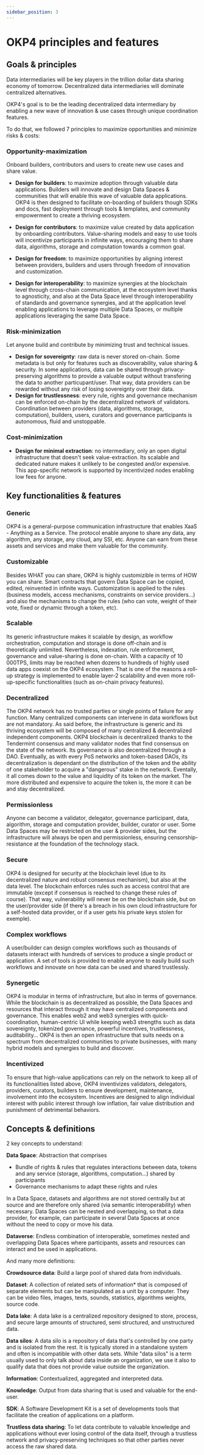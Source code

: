 ```yaml
---
sidebar_position: 3
---
```


# OKP4 principles and features

## Goals & principles

Data intermediaries will be key players in the trillion dollar data sharing economy of tomorrow.
Decentralized data intermediaries will dominate centralized alternatives.

OKP4's goal is to be the leading decentralized data intermediary by enabling a new wave of innovation & use cases through unique coordination features.

To do that, we followed 7 principles to maximize opportunities and minimize risks & costs:

### Opportunity-maximization

Onboard builders, contributors and users to create new use cases and share value.

- **Design for builders**: to maximize adoption through valuable data applications. Builders will innovate and design Data Spaces & communities that will enable this wave of valuable data applications. OKP4 is then designed to facilitate on-boarding of builders though SDKs and docs, fast deployment through tools & templates, and community empowerment to create a thriving ecosystem.

- **Design for contributors**: to maximize value created by data application by onboarding contributors. Value-sharing models and easy to use tools will incentivize participants in infinite ways, encouraging them to share data, algorithms, storage and computation towards a common goal.

- **Design for freedom**: to maximize opportunities by aligning interest between providers, builders and users through freedom of innovation and customization.

- **Design for interoperability**: to maximize synergies at the blockchain level through cross-chain communication, at the ecosystem level thanks to agnosticity, and also at the Data Space level through interoperability of standards and governance synergies, and at the application level enabling applications to leverage multiple Data Spaces, or multiple applications leveraging the same Data Space.

### Risk-minimization

Let anyone build and contribute by minimizing trust and technical issues.

- **Design for sovereignty**: raw data is never stored on-chain. Some metadata is but only for features such as discoverability, value sharing & security. In some applications, data can be shared through privacy-preserving algorithms to provide a valuable output without transfering the data to another particupant/user. That way, data providers can be rewarded without any risk of losing sovereignty over their data.
- **Design for trustlessness**: every rule, rights and governance mechanism can be enforced on-chain by the decentralized network of validators. Coordination between providers (data, algorithms, storage, computation), builders, users, curators and governance participants is autonomous, fluid and unstoppable.

### Cost-minimization

- **Design for minimal extraction**: no intermediary, only an open digital infrastructure that doesn't seek value-extraction. Its scalable and dedicated nature makes it unlikely to be congested and/or expensive. This app-specific network is supported by incentivized nodes enabling low fees for anyone.

## Key functionalities & features

### Generic

OKP4 is a general-purpose communication infrastructure that enables XaaS - Anything as a Service. The protocol enable anyone to share any data, any algorithm, any storage, any cloud, any SSI, etc. Anyone can earn from these assets and services and make them valuable for the community.

### Customizable

Besides WHAT you can share, OKP4 is highly customizible in terms of HOW you can share. Smart contracts that govern Data Space can be copied, edited, reinvented in infinite ways. Customization is applied to the rules (business models, access mechanisms, constraints on service providers...) and also the mechanisms to change the rules (who can vote, weight of their vote, fixed or dynamic through a token, etc).

### Scalable

Its generic infrastructure makes it scalable by design, as workflow orchestration, computation and storage is done off-chain and is theoretically unlimited. Nevertheless, indexation, rule enforcement, governance and value-sharing is done on-chain. With a capacity of 10 000TPS, limits may be reached when dozens to hundreds of highly used data apps coexist on the OKP4 ecosystem. That is one of the reasons a roll-up strategy is implemented to enable layer-2 scalability and even more roll-up-specific functionalities (such as on-chain privacy features).

### Decentralized

The OKP4 network has no trusted parties or single points of failure for any function. Many centralized components can intervene in data workflows but are not mandatory. As said before, the infrastructure is generic and its thriving ecosystem will be composed of many centralized & decentralized independent components.
OKP4 blockchain is decentralized thanks to the Tendermint consensus and many validator nodes that find consensus on the state of the network. Its governance is also decentralized through a DAO. Eventually, as with every PoS networks and token-based DAOs, its decentralization is dependant on the distribution of the token and the ability of one stakeholder to acquire a "dangerous" stake in the network. Eventally, it all comes down to the value and liquidity of its token on the market. The more distributed and expensive to acquire the token is, the more it can be and stay decentralized.

### Permissionless

Anyone can become a validator, delegator, governance participant, data, algorithm, storage and computation provider, builder, curator or user. Some Data Spaces may be restricted on the user & provider sides, but the infrastructure will always be open and permissionless, ensuring censorship-resistance at the foundation of the technology stack.

### Secure

OKP4 is designed for security at the blockchain level (due to its decentralized nature and robust consensus mechanism), but also at the data level. The blockchain enforces rules such as access control that are immutable (except if consensus is reached to change these rules of course). That way, vulnerability will never be on the blockchain side, but on the user/provider side (if there's a breach in his own cloud infrastructure for a self-hosted data provider, or if a user gets his private keys stolen for exemple).

### Complex workflows

A user/builder can design complex workflows such as thousands of datasets interact with hundreds of services to produce a single product or application. A set of tools is provided to enable anyone to easily build such workflows and innovate on how data can be used and shared trustlessly.

### Synergetic

OKP4 is modular in terms of infrastructure, but also in terms of governance. While the blockchain is as decentralized as possible, the Data Spaces and resources that interact through it may have centralized components and governance. This enables web2 and web3 synergies with quick-coordination, human-centric UI while keeping web3 strengths such as data sovereignty, tokenized governance, powerful incentives, trustlessness, auditability... OKP4 is then an open infrastructure that suits needs on a spectrum from decentralized communities to private businesses, with many hybrid models and synergies to build and discover.

### Incentivized

To ensure that high-value applications can rely on the network to keep all of its functionalities listed above, OKP4 inventivizes validators, delegators, providers, curators, builders to ensure development, maintenance, involvement into the ecosystem. Incentives are designed to align individual interest with public interest through low inflation, fair value distribution and punishment of detrimental behaviors.

## Concepts & definitions

2 key concepts to understand:

**Data Space**: Abstraction that comprises

- Bundle of rights & rules that regulates interactions between data, tokens and any service (storage, algorithms, computation...) shared by participants
- Governance mechanisms to adapt these rights and rules

In a Data Space, datasets and algorithms are not stored centrally but at source and are therefore only shared (via semantic interoperability) when necessary. Data Spaces can be nested and overlapping, so that a data provider, for example, can participate in several Data Spaces at once without the need to copy or move his data.

**Dataverse**: Endless combination of interoperable, sometimes nested and overlapping Data Spaces where participants, assets and resources can interact and be used in applications.

And many more definitions:

**Crowdsource data**: Build a large pool of shared data from individuals.

**Dataset**: A collection of related sets of information* that is composed of separate elements but can be manipulated as a unit by a computer. They can be video files, images, texts, sounds, statistics, algorithms weights, source code.

**Data lake**: A data lake is a centralized repository designed to store, process, and secure large amounts of structured, semi structured, and unstructured data.

**Data silos**: A data silo is a repository of data that's controlled by one party and is isolated from the rest. It is typically stored in a standalone system and often is incompatible with other data sets. While "data silos" is a term usually used to only talk about data inside an organization, we use it also to qualify data that does not provide value outside the organization.

**Information**: Contextualized, aggregated and interpreted data.

**Knowledge**: Output from data sharing that is used and valuable for the end-user.

**SDK**: A Software Development Kit is a set of developments tools that facilitate the creation of applications on a platform.

**Trustless data sharing**: To let data contribute to valuable knowledge and applications without ever losing control of the data itself, through a trustless network and privacy-preserving techniques so that other parties never access the raw shared data.
